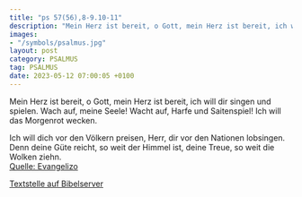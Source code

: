 ```yaml
---
title: "ps 57(56),8-9.10-11"
description: "Mein Herz ist bereit, o Gott, mein Herz ist bereit, ich will dir singen und spielen. Wach auf, meine Seele! Wacht auf, Harfe und Saitenspiel! Ich will das Morgenrot wecken.  Ich will dich vor den Völkern preisen, Herr, dir vor den Nationen lobsingen. Denn deine Güte reicht, ...."
images:
- "/symbols/psalmus.jpg"
layout: post
category: PSALMUS
tag: PSALMUS
date: 2023-05-12 07:00:05 +0100
---
```

Mein Herz ist bereit, o Gott,
mein Herz ist bereit,
ich will dir singen und spielen.
Wach auf, meine Seele!
Wacht auf, Harfe und Saitenspiel!
Ich will das Morgenrot wecken.

Ich will dich vor den Völkern preisen, Herr,
dir vor den Nationen lobsingen.
Denn deine Güte reicht, so weit der Himmel ist,
deine Treue, so weit die Wolken ziehn.<!--more--><br>
[Quelle: Evangelizo](https://evangeliumtagfuertag.org/DE/gospel)

[Textstelle auf Bibelserver](https://www.bibleserver.com/EU/ps57(56),8-9.10-11)
